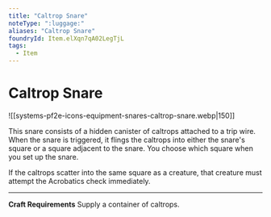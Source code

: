 ```yaml
---
title: "Caltrop Snare"
noteType: ":luggage:"
aliases: "Caltrop Snare"
foundryId: Item.elXqn7qA02LegTjL
tags:
  - Item
---
```


# Caltrop Snare
![[systems-pf2e-icons-equipment-snares-caltrop-snare.webp|150]]

This snare consists of a hidden canister of caltrops attached to a trip wire. When the snare is triggered, it flings the caltrops into either the snare's square or a square adjacent to the snare. You choose which square when you set up the snare.

If the caltrops scatter into the same square as a creature, that creature must attempt the Acrobatics check immediately.

* * *

**Craft Requirements** Supply a container of caltrops.
